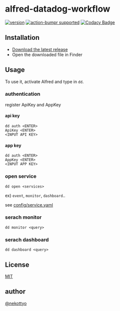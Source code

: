 # alfred-datadog-workflow

[![version](https://img.shields.io/github/v/tag/nekottyo/alfred-datadog-workflow?sort=semver)](https://github.com/nekottyo/alfred-datadog-workflow/releases)
[![action-bumpr supported](https://img.shields.io/badge/bumpr-supported-ff69b4?logo=github&link=https://github.com/haya14busa/action-bumpr)](https://github.com/haya14busa/action-bumpr)
[![Codacy Badge](https://api.codacy.com/project/badge/Grade/fe1cb90a9803401cb98c0b95fdcd3f93)](https://app.codacy.com/manual/nekottyo/alfred-datadog-workflow?utm_source=github.com&utm_medium=referral&utm_content=nekottyo/alfred-datadog-workflow&utm_campaign=Badge_Grade_Dashboard)

## Installation
* [Download the latest release](https://github.com/nekottyo/alfred-datadog-workflow/releases)
* Open the downloaded file in Finder

## Usage

To use it, activate Alfred and type in `dd`.

### authentication
register ApiKey and AppKey

#### api key
`dd auth <ENTER>`  
`ApiKey <ENTER>`  
`<INPUT API KEY>`  

#### app key
`dd auth <ENTER>`  
`AppKey <ENTER>`  
`<INPUT APP KEY>`  

### open service

`dd open <services>`

ex) `event`, `monitor`, `dashboard`..

see [config/service.yaml](./config/service.yaml)

### serach monitor

`dd monitor <query>`

### serach dashboard

`dd dashboard <query>`

## License
[MIT](https://github.com/nekottyo/alfred-datadog-workflow/blob/master/LICENSE)

## author
[@nekottyo](https://github.com/nekottyo)
